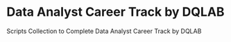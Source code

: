 # Data Analyst Career Track by DQLAB
Scripts Collection to Complete Data Analyst Career Track by DQLAB
